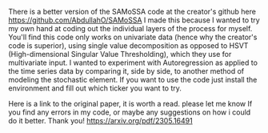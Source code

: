 There is a better version of the SAMoSSA code at the creator's github here https://github.com/AbdullahO/SAMoSSA
I made this because I wanted to try my own hand at coding out the individual layers of the process for myself. 
  You'll find this code only works on univariate data (hence why the creator's code is superior), using single value decomposition as opposed to
  HSVT (High-dimensional Singular Value Thresholding), which they use for multivariate input.
I wanted to experiment with Autoregression as applied to the time series data by comparing it, side by side, to another method of modeling the stochastic element.
If you want to use the code just install the environment and fill out which ticker you want to try. 

Here is a link to the original paper, it is worth a read. please let me know If you find any errors in my code, or maybe any suggestions on how i could do it better.
Thank you!
https://arxiv.org/pdf/2305.16491
